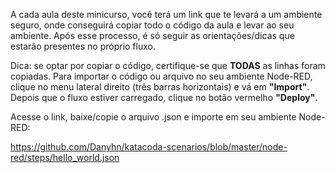 A cada aula deste minicurso, você terá um link que te levará a um ambiente seguro, onde conseguirá copiar todo o código da aula e levar ao seu ambiente. Após esse processo, é só seguir as orientações/dicas que estarão presentes no próprio fluxo.

Dica: se optar por copiar o código, certifique-se que **TODAS** as linhas foram copiadas. Para importar o código ou arquivo no seu ambiente Node-RED, clique no menu lateral direito (três barras horizontais) e vá em **"Import"**. Depois que o fluxo estiver carregado, clique no botão vermelho **"Deploy"**.

Acesse o link, baixe/copie o arquivo .json e importe em seu ambiente Node-RED:

https://github.com/Danyhn/katacoda-scenarios/blob/master/node-red/steps/hello_world.json